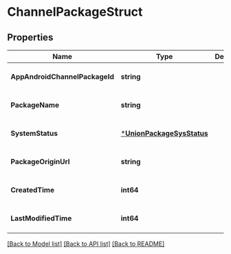 # ChannelPackageStruct

## Properties
Name | Type | Description | Notes
------------ | ------------- | ------------- | -------------
**AppAndroidChannelPackageId** | **string** |  | [optional] [default to null]
**PackageName** | **string** |  | [optional] [default to null]
**SystemStatus** | [***UnionPackageSysStatus**](UnionPackageSysStatus.md) |  | [optional] [default to null]
**PackageOriginUrl** | **string** |  | [optional] [default to null]
**CreatedTime** | **int64** |  | [optional] [default to null]
**LastModifiedTime** | **int64** |  | [optional] [default to null]

[[Back to Model list]](../README.md#documentation-for-models) [[Back to API list]](../README.md#documentation-for-api-endpoints) [[Back to README]](../README.md)


